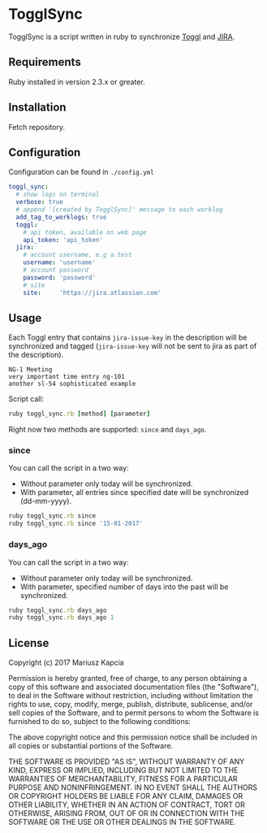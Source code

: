# TogglSync

TogglSync is a script written in ruby to synchronize [Toggl](http://www.toggl.com) and [JIRA](https://www.atlassian.com/software/jira).

## Requirements

Ruby installed in version 2.3.x or greater.

## Installation

Fetch repository.

## Configuration

Configuration can be found in `./config.yml`

```yml
toggl_sync:
  # show logs on terminal
  verbose: true
  # append '[created by TogglSync]' message to each worklog
  add_tag_to_worklogs: true
  toggl:
    # api token, available on web page
    api_token: 'api_token'
  jira:
    # account username, e.g a.test
    username: 'username'
    # account password
    password: 'password'
    # site
    site:     'https://jira.atlassian.com'

```

## Usage

Each Toggl entry that contains `jira-issue-key` in the description will be synchronized and tagged (`jira-issue-key` will not be sent to jira as part of the description).

```
NG-1 Meeting
very important time entry ng-101
another sl-54 sophisticated example
```

Script call:

```ruby
ruby toggl_sync.rb [method] [parameter]
```

Right now two methods are supported: `since` and `days_ago`.

### since

You can call the script in a two way:
- Without parameter only today will be synchronized.
- With parameter, all entries since specified date will be synchronized (dd-mm-yyyy).

```ruby
ruby toggl_sync.rb since
ruby toggl_sync.rb since '15-01-2017'
```

### days_ago

You can call the script in a two way:
- Without parameter only today will be synchronized.
- With parameter, specified number of days into the past will be synchronized.

```ruby
ruby toggl_sync.rb days_ago
ruby toggl_sync.rb days_ago 1
```

## License

Copyright (c) 2017 Mariusz Kapcia

Permission is hereby granted, free of charge, to any person obtaining a copy
of this software and associated documentation files (the "Software"), to deal
in the Software without restriction, including without limitation the rights
to use, copy, modify, merge, publish, distribute, sublicense, and/or sell
copies of the Software, and to permit persons to whom the Software is
furnished to do so, subject to the following conditions:

The above copyright notice and this permission notice shall be included in
all copies or substantial portions of the Software.

THE SOFTWARE IS PROVIDED "AS IS", WITHOUT WARRANTY OF ANY KIND, EXPRESS OR
IMPLIED, INCLUDING BUT NOT LIMITED TO THE WARRANTIES OF MERCHANTABILITY,
FITNESS FOR A PARTICULAR PURPOSE AND NONINFRINGEMENT. IN NO EVENT SHALL THE
AUTHORS OR COPYRIGHT HOLDERS BE LIABLE FOR ANY CLAIM, DAMAGES OR OTHER
LIABILITY, WHETHER IN AN ACTION OF CONTRACT, TORT OR OTHERWISE, ARISING FROM,
OUT OF OR IN CONNECTION WITH THE SOFTWARE OR THE USE OR OTHER DEALINGS IN
THE SOFTWARE.
